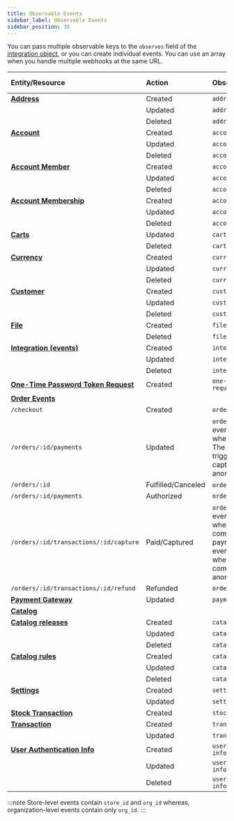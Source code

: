 ```yaml
---
title: Observable Events
sidebar_label: Observable Events
sidebar_position: 30
---
```


You can pass multiple observable keys to the `observes` field of the [integration object](/docs/integrations/integrations-api/overview#integration-object), or you can create individual events. You can use an array when you handle multiple webhooks at the same URL.

| **Entity/Resource**                                                                                                      | **Action** | **Observable Key** | **Availability Level - Store/Organization** |
|:-------------------------------------------------------------------------------------------------------------------------| :--- | :--- | :--- |
| [**Address**](/docs/commerce-cloud/addresses/about-addresses-api)                                                        | Created | `address.created` | Store |
|                                                                                                                          | Updated | `address.updated` | Store |
|                                                                                                                          | Deleted | `address.deleted` | Store |
| [**Account**](/docs/accounts/using-account-management-api/account-management-api-overview)                | Created | `account.created` | Store |
|                                                                                                                          | Updated  | `account.updated` | Store |
|                                                                                                                          | Deleted  | `account.deleted` | Store |
| [**Account Member**](/docs/accounts/using-account-members-api/overview)                                   | Created | `account-member.created` | Store |
|                                                                                                                          | Updated  | `account-member.updated` | Store |
|                                                                                                                          | Deleted  | `account-member.deleted` | Store |
| [**Account Membership**](/docs/accounts/using-account-membership-api/overview)                            | Created | `account-membership.created` | Store |
|                                                                                                                          | Updated  | `account-membership.updated` | Store |
|                                                                                                                          | Deleted  | `account-membership.deleted` | Store |
| [**Carts**](/docs/carts/carts)                                                                            | Updated | `cart.updated` | Store |
|                                                                                                                          | Deleted  | `cart.deleted` | Store |
| [**Currency**](/docs/pxm/pricebooks/currencies/currencies-api/currencies-api-overview)                                   | Created | `currency.created` | Store |
|                                                                                                                          | Updated | `currency.updated` | Store |
|                                                                                                                          | Deleted | `currency.deleted` | Store |
| [**Customer**](/docs/customer-management/customer-managment-api/customer-management-api-overview)         | Created | `customer.created` | Store |
|                                                                                                                          | Updated | `customer.updated` | Store |
|                                                                                                                          | Deleted | `customer.deleted` | Store |
| [**File**](/docs/pxm/products/product-assets/files-overview)                                                             | Created | `file.created` | Store |
|                                                                                                                          | Deleted | `file.deleted` | Store |
| [**Integration (events)**](/docs/integrations/integrations-api/overview)                                  | Created | `integration.created` | Store, Organization |
|                                                                                                                          | Updated | `integration.updated` | Store, Organization |
|                                                                                                                          | Deleted | `integration.deleted` | Store, Organization |
| [**One-Time Password Token Request**](/docs/authentication/single-sign-on/password-profiles-api/create-one-time-password-token-request) | Created | `one-time-password-token-request.created` | Store |
| [**Order Events**](/docs/orders/orders-api/orders-api-overview)                                           |
| `/checkout`                                                                                                              | Created | `order.created` | Store |
| `/orders/:id/payments`                                                                                                   | Updated | `order.updated`/`order.paid`. The event `order.paid` is triggered when the payment status is `paid`. The event `order.updated` is triggered when the order is captured, completed, refunded, anonymized, or updated. | Store |
| `/orders/:id`                                                                                                            | Fulfilled/Canceled | `order.fulfilled`/`order.cancelled` | Store |
| `/orders/:id/payments`                                                                                                   | Authorized | `order.authorized` | Store |
| `/orders/:id/transactions/:id/capture`                                                                                   | Paid/Captured | `order.paid`/ `order.updated`. The event `order.paid` is triggered when the order status is completed and captured, and the payment status is `paid`. The event `order.updated` is triggered when the order is captured, completed, refunded, anonymized, or updated. | Store |
| `/orders/:id/transactions/:id/refund`                                                                                    | Refunded | `order.refunded` | Store |
| [**Payment Gateway**](/docs/payment/payment-gateway/payment-gateways-overview)                           | Updated | `payment-gateway.updated` | Store |
| [**Catalog**](/docs/pxm/catalogs/catalog-configuration/catalog-configuration-overview)                                   |
| [**Catalog releases**](/docs/pxm/catalogs/catalog-latest-release/overview)                                               | Created | `catalog-release.created` | Store, Organization |
|                                                                                                                          |  Updated | `catalog-release.updated` | Store, Organization |
|                                                                                                                          | Deleted | `catalog-release.deleted` | Store, Organization |
| [**Catalog rules**](/docs/pxm/catalogs/catalog-rules/catalog-rules)                                                      | Created | `catalog-rule.created` | Store |
|                                                                                                                          | Updated | `catalog-rule.updated` | Store |
|                                                                                                                          | Deleted | `catalog-rule.deleted` | Store |
| [**Settings**](/docs/global-project-settings/settings-overview)                                           | Created | `settings.created` | Store |
|                                                                                                                          | Updated | `settings.updated` | Store |
| [**Stock Transaction**](/docs/pxm/inventories/get-a-product-stock-transaction)                                           | Created | `stock-transaction.created` | Store |
| [**Transaction**](/docs/payment/transactions/transactions-overview)                                      | Created | `transaction.created` | Store |
|                                                                                                                          | Updated | `transaction.updated` | Store |
| [**User Authentication Info**](/docs/authentication/single-sign-on/user-authentication-info-api/overview) | Created | `user-authentication-info.created` | Store |
|                                                                                                                          | Updated  | `user-authentication-info.updated` | Store |
|                                                                                                                          | Deleted  | `user-authentication-info.deleted` | Store |

:::note
Store-level events contain `store_id` and `org_id` whereas, organization-level events contain only `org_id`.
:::
    
    
